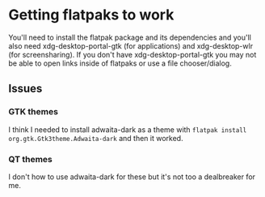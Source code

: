 # Getting flatpaks to work

You'll need to install the flatpak package and its dependencies and you'll also need xdg-desktop-portal-gtk (for applications) and xdg-desktop-wlr (for screensharing). If you don't have xdg-desktop-portal-gtk you may not be able to open links inside of flatpaks or use a file chooser/dialog.

## Issues

### GTK themes

I think I needed to install adwaita-dark as a theme with `flatpak install org.gtk.Gtk3theme.Adwaita-dark` and then it worked.

### QT themes

I don't how to use adwaita-dark for these but it's not too a dealbreaker for me.

